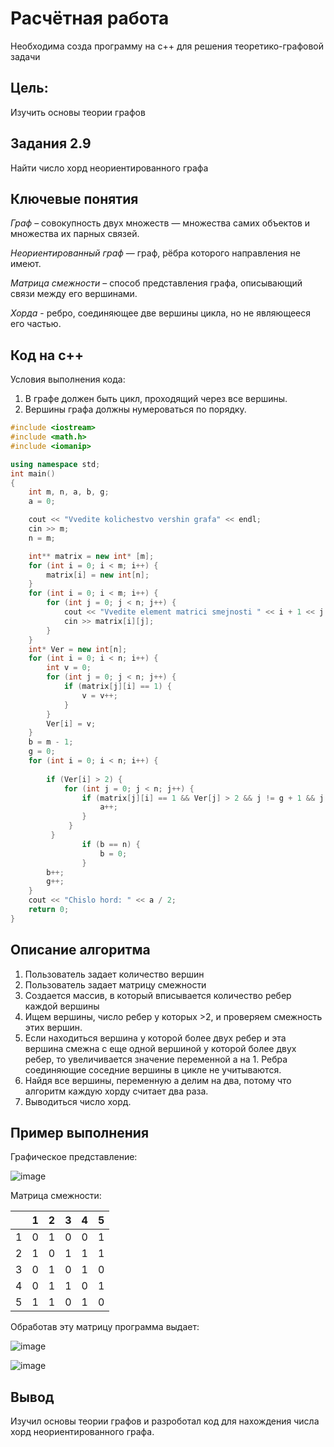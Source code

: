 # Расчётная работа
Необходима созда программу на с++ для решения теоретико-графовой задачи

## Цель:
Изучить основы теории графов

## Задания 2.9
Найти число хорд неориентированного графа

## Ключевые понятия
*Граф* – совокупность двух множеств — множества самих объектов и множества их парных связей.

*Неориентированный граф*  — граф, рёбра которого направления не имеют.

*Матрица смежности* – способ представления графа, описывающий связи между его вершинами.

*Хорда* - ребро, соединяющее две вершины цикла, но не являющееся его частью.

## Код на с++
Условия выполнения кода:
1. В графе должен быть цикл, проходящий через все вершины.
2. Вершины графа должны нумероваться по порядку.
``` cpp
#include <iostream>
#include <math.h>
#include <iomanip>

using namespace std;
int main()
{
    int m, n, a, b, g;
    a = 0;

    cout << "Vvedite kolichestvo vershin grafa" << endl;
    cin >> m;
    n = m;

    int** matrix = new int* [m];
    for (int i = 0; i < m; i++) {
        matrix[i] = new int[n];
    }
    for (int i = 0; i < m; i++) {
        for (int j = 0; j < n; j++) {
            cout << "Vvedite element matrici smejnosti " << i + 1 << j + 1 << endl;
            cin >> matrix[i][j];
        }
    }
    int* Ver = new int[n];
    for (int i = 0; i < n; i++) {
        int v = 0;
        for (int j = 0; j < n; j++) {
            if (matrix[j][i] == 1) {
                v = v++;
            }
        }
        Ver[i] = v;
    }
    b = m - 1;
    g = 0;
    for (int i = 0; i < n; i++) {
      
        if (Ver[i] > 2) {
            for (int j = 0; j < n; j++) {
                if (matrix[j][i] == 1 && Ver[j] > 2 && j != g + 1 && j != b) {
                    a++;
                }
             }
         }
                if (b == n) {
                    b = 0;
                }
        b++;
        g++;
    }
    cout << "Chislo hord: " << a / 2;
    return 0;
}
```
## Описание алгоритма
1. Пользователь задает количество вершин
2. Пользователь задает матрицу смежности
3. Создается массив, в который вписывается количество ребер каждой вершины
4. Ищем вершины, число ребер у которых >2, и проверяем смежность этих вершин.
5. Если находиться вершина у которой более двух ребер и эта вершина смежна с еще одной вершиной у которой более двух ребер, то увеличивается значение переменной а на 1. Ребра соединяющие соседние вершины в цикле не учитываются.
6. Найдя все вершины, переменную а делим на два, потому что алгоритм каждую хорду считает два раза.
7. Выводиться число хорд.

## Пример выполнения

Графическое представление:

![image](https://github.com/iis-32170x/RPIIS/assets/150240210/6eaddeef-1554-40cd-a46f-6e7f10d1349a)

Матрица смежности:

|       | 1 | 2 | 3 | 4 | 5 |
|-------|-------|-------|-------|-------|-------|
| 1 | 0     | 1     | 0     | 0     | 1     |
| 2 | 1     | 0     | 1     | 1     | 1     |
| 3 | 0     | 1     | 0     | 1     | 0     |
| 4 | 0     | 1     | 1     | 0     | 1     |
| 5 | 1     | 1     | 0     | 1     | 0     |

Обработав эту матрицу программа выдает:

![image](https://github.com/iis-32170x/RPIIS/assets/150240210/a5d568fd-2c8a-45f6-b7dd-fb01ff62c200)

![image](https://github.com/iis-32170x/RPIIS/assets/150240210/67c4bcd4-43e4-4735-a99f-3e2c0e75dfe8)

## Вывод
Изучил основы теории графов и разроботал код для нахождения числа хорд неориентированного графа.
